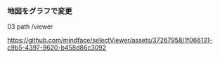 
### 地図をグラフで変更
03
path /viewer

https://github.com/mindface/selectViewer/assets/37267958/1f066131-c9b5-4397-9620-b458d86c3092

